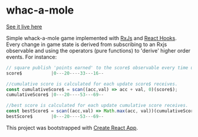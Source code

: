 # whac-a-mole

[See it live here](https://serdaroquai.github.io/whac-a-mole/)

Simple whack-a-mole game implemented with [RxJs](https://rxjs-dev.firebaseapp.com/) and [React Hooks](https://en.reactjs.org/docs/hooks-overview.html). Every change in game state is derived from subscribing to an Rxjs observable and using the operators (pure functions) to 'derive' higher order events. For instance:

```javascript
// square publish 'points earned' to the score$ observable every time user whacks-a-mole
score$           |0---20----33---16--

//cumulative score is calculated for each update score$ receives.
const cumulativeScore$ = scan((acc,val) => acc + val, 0)(score$);
cumulativeScore$ |0---20----53---69--

//best score is calculated for each update cumulative score receives.
const bestScore$ = scan((acc,val) => Math.max(acc, val))(cumulativeScore$);
bestScore$       |0---20----53---69--
```

This project was bootstrapped with [Create React App](https://github.com/facebook/create-react-app).
